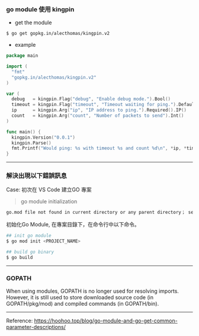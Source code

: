 ### go module 使用 kingpin

* get the module
```sh
$ go get gopkg.in/alecthomas/kingpin.v2
```

* example
```go
package main

import (
  "fmt"
  "gopkg.in/alecthomas/kingpin.v2"
)

var (
  debug   = kingpin.Flag("debug", "Enable debug mode.").Bool()
  timeout = kingpin.Flag("timeout", "Timeout waiting for ping.").Default("5s").Envar("PING_TIMEOUT").Short('t').Duration()
  ip      = kingpin.Arg("ip", "IP address to ping.").Required().IP()
  count   = kingpin.Arg("count", "Number of packets to send").Int()
)

func main() {
  kingpin.Version("0.0.1")
  kingpin.Parse()
  fmt.Printf("Would ping: %s with timeout %s and count %d\n", *ip, *timeout, *count)
}
```


---
### 解決出現以下錯誤訊息

Case: 初次在 VS Code 建立GO 專案
> go module initialization

```sh
go.mod file not found in current directory or any parent directory； see ‘go help modules‘
```

初始化Go Module, 在專案目錄下，在命令行中以下命令。
```sh
## init go module
$ go mod init <PROJECT_NAME>

## build go binary
$ go build
```

--- 

### GOPATH
When using modules, GOPATH is no longer used for resolving imports. However, it is still used to store downloaded source code (in GOPATH/pkg/mod) and compiled commands (in GOPATH/bin).

---
Reference: https://hoohoo.top/blog/go-module-and-go-get-common-parameter-descriptions/